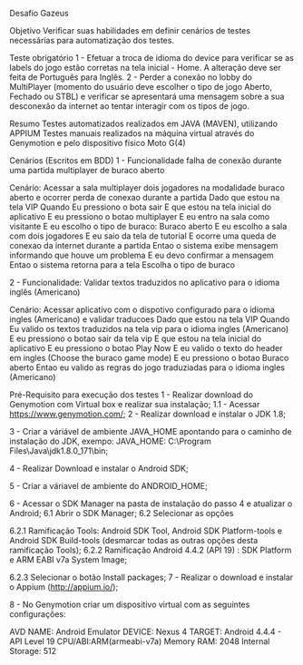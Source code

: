 Desafio Gazeus

Objetivo
Verificar suas habilidades em definir cenários de testes necessárias para automatização dos testes.

Teste obrigatório
1 - Efetuar a troca de idioma do device para verificar se as labels do jogo estão corretas na tela inicial - Home. A alteração deve ser feita de Português para Inglês.
2 - Perder a conexão no lobby do MultiPlayer (momento do usuário deve escolher o tipo de jogo Aberto, Fechado ou STBL) e verificar se apresentará uma mensagem sobre a sua desconexão da internet ao tentar interagir com os tipos de jogo.  


Resumo
Testes automatizados realizados em JAVA (MAVEN), utilizando APPIUM
Testes manuais realizados na máquina virtual através do Genymotion e pelo dispositivo físico Moto G(4)

Cenários (Escritos em BDD)
1 -  Funcionalidade falha de conexão durante uma partida multiplayer de buraco aberto

  Cenário: Acessar a sala multiplayer dois jogadores na modalidade buraco aberto e ocorrer perda de conexao durante a partida
    Dado que estou na tela VIP
    Quando Eu pressiono o bota sair
    E que estou na tela inicial do aplicativo
    E eu pressiono o botao multiplayer
    E eu entro na sala como visitante
    E eu escolho o tipo de buraco: Buraco aberto
    E eu escolho a sala com dois jogadores
    E eu saio da tela de tutorial
    E ocorre uma queda de conexao da internet durante a partida
    Entao o sistema exibe mensagem informando que houve um problema
    E eu devo confirmar a mensagem
    Entao o sistema retorna para a tela Escolha o tipo de buraco

2 - Funcionalidade: Validar textos traduzidos no aplicativo para o idioma inglês (Americano)

  Cenário: Acessar aplicativo com o dispotivo configurado para o idioma ingles (Americano) e validar traducoes
    Dado que estou na tela VIP
    Quando Eu valido os textos traduzidos na tela vip para o idioma ingles (Americano)
    E eu pressiono o botao sair da tela vip
    E que estou na tela inicial do aplicativo
    E eu pressiono o botao Play Now
    E eu valido o texto do header em ingles (Choose the buraco game mode)
    E eu pressiono o botao Buraco aberto
   Entao eu valido as regras do jogo traduziadas para o idioma ingles (Americano)
   
Pré-Requisito para execução dos testes
1 - Realizar download do Genymotion com Virtual box e realizar sua instalação;
1.1 - Acessar https://www.genymotion.com/;
2 - Realizar download e instalar o JDK 1.8;


3 - Criar a váriável de ambiente JAVA_HOME apontando para o caminho de instalação do JDK, exempo: JAVA_HOME: C:\Program Files\Java\jdk1.8.0_171\bin;


4 - Realizar Download e instalar o Android SDK;


5 - Criar a váriavel de ambiente do ANDROID_HOME;


6 - Acessar o SDK Manager na pasta de instalação do passo 4 e atualizar o Android;
6.1 Abrir o SDK Manager;
6.2 Selecionar as opções 

6.2.1 Ramificação Tools: Android SDK Tool, Android SDK Platform-tools e Android SDK Build-tools (desmarcar todas as outras opções desta ramificação Tools);
6.2.2 Ramificação Android 4.4.2 (API 19) : SDK Platform e ARM EABI v7a System Image;

6.2.3 Selecionar o botão Install packages;
7 - Realizar o download e instalar o Appium (http://appium.io/);


8 - No Genymotion criar um dispositivo virtual com as seguintes configurações:


AVD NAME: Android Emulator
DEVICE: Nexus 4
TARGET: Android 4.4.4 - API Level 19
CPU/ABI:ARM(armeabi-v7a)
Memory RAM: 2048
Internal Storage: 512

